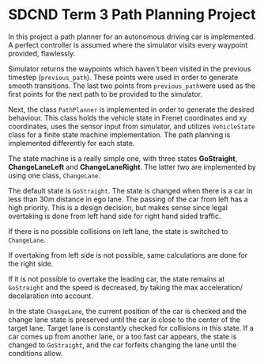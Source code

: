 # SDCND Term 3 Path Planning Project

In this project a path planner for an autonomous driving car is implemented. A perfect controller is assumed where the simulator visits every waypoint provided, flawlessly.

Simulator returns the waypoints which haven't been visited in the previous timestep (`previous_path`). These points were used in order to generate smooth transitions. The last two points from `previous_path`were used as the first points for the next path to be provided to the simulator.

Next, the class `PathPlanner` is implemented in order to generate the desired behaviour. This class holds the vehicle state in Frenet coordinates and xy coordinates, uses the sensor input from simulator, and utilizes `VehicleState` class for a finite state machine implementation. The path planning is implemented differently for each state.

The state machine is a really simple one, with three states __GoStraight__, __ChangeLaneLeft__ and __ChangeLaneRight__. The latter two are implemented by using one class, `ChangeLane`. 

The default state is `GoStraight`. The state is changed when there is a car in less than 30m distance in ego lane. The passing of the car from left has a high priority. This is a design decision, but makes sense since legal overtaking is done from left hand side for right hand sided traffic. 

If there is no possible collisions on left lane, the state is switched to `ChangeLane`.

If overtaking from left side is not possible, same calculations are done for the right side. 

If it is not possible to overtake the leading car, the state remains at `GoStraight` and the speed is decreased, by taking the max acceleration/ decelaration into account.

In the state `ChangeLane`, the current position of the car is checked and the change lane state is preserved until the car is close to the center of the target lane. Target lane is constantly checked for collisions in this state. If a car comes up from another lane, or a too fast car appears, the state is changed to `GoStraight`, and the car forfeits changing the lane until the conditions allow. 